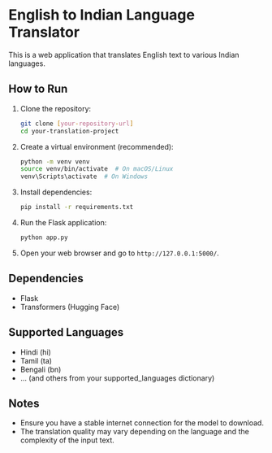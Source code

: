 # English to Indian Language Translator

This is a web application that translates English text to various Indian languages.

## How to Run

1.  Clone the repository:
    ```bash
    git clone [your-repository-url]
    cd your-translation-project
    ```
2.  Create a virtual environment (recommended):
    ```bash
    python -m venv venv
    source venv/bin/activate  # On macOS/Linux
    venv\Scripts\activate  # On Windows
    ```
3.  Install dependencies:
    ```bash
    pip install -r requirements.txt
    ```
4.  Run the Flask application:
    ```bash
    python app.py
    ```
5.  Open your web browser and go to `http://127.0.0.1:5000/`.

## Dependencies

* Flask
* Transformers (Hugging Face)

## Supported Languages

* Hindi (hi)
* Tamil (ta)
* Bengali (bn)
* ... (and others from your supported_languages dictionary)

## Notes

* Ensure you have a stable internet connection for the model to download.
* The translation quality may vary depending on the language and the complexity of the input text.
